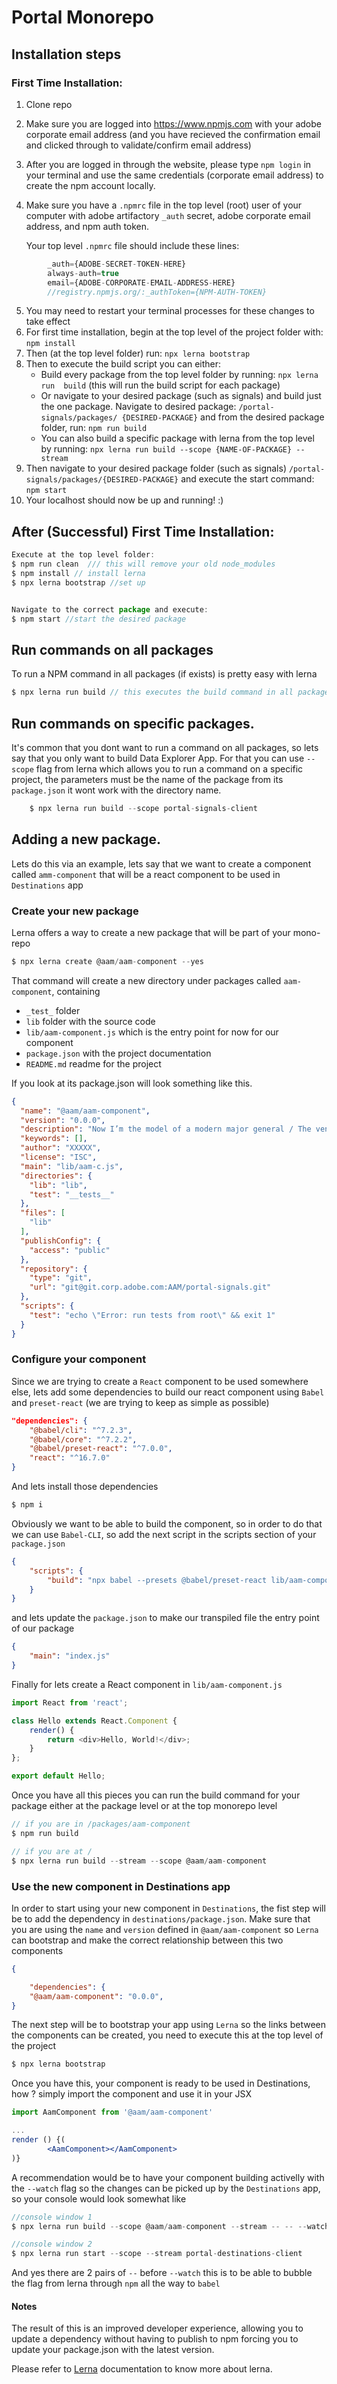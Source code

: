 # Portal Monorepo

## Installation steps

### First Time Installation:
1. Clone repo 
2. Make sure you are logged into https://www.npmjs.com with your adobe corporate email address (and you have recieved the confirmation email and clicked through to validate/confirm email address)
3. After you are logged in through the website, please type `npm login` in your terminal and use the same credentials (corporate email address) to create the npm account locally. 
4. Make sure you have a `.npmrc` file in the top level (root) user of your computer with adobe artifactory `_auth` secret, adobe corporate email address, and npm auth token.

    Your top level `.npmrc` file should include these lines:

``` javascript
        _auth={ADOBE-SECRET-TOKEN-HERE}
        always-auth=true
        email={ADOBE-CORPORATE-EMAIL-ADDRESS-HERE}
        //registry.npmjs.org/:_authToken={NPM-AUTH-TOKEN}
```

5. You may need to restart your terminal processes for these changes to take effect
6. For first time installation, begin at the top level of the project folder with: `npm install`
7. Then (at the top level folder) run: `npx lerna bootstrap`
8. Then to execute the build script you can either:
    - Build every package from the top level folder by running: `npx lerna run  build` (this will run the build script for each package)
    - Or navigate to your desired package (such as signals) and build just the  one package. Navigate to desired package: `/portal-signals/packages/ {DESIRED-PACKAGE}` and from the desired package folder, run: `npm run build` 
    - You can also build a specific package with lerna from the top level by    running: `npx lerna run build --scope {NAME-OF-PACKAGE} --stream`
9. Then navigate to your desired package folder (such as signals) `/portal-signals/packages/{DESIRED-PACKAGE}` and execute the start command: `npm start`
10. Your localhost should now be up and running! :)     


## After (Successful) First Time Installation:
``` javascript
Execute at the top level folder:
$ npm run clean  /// this will remove your old node_modules
$ npm install // install lerna
$ npx lerna bootstrap //set up


Navigate to the correct package and execute:
$ npm start //start the desired package
```


## Run commands on all packages

To run a NPM command in all packages (if exists) is pretty easy with lerna

``` javascript
$ npx lerna run build // this executes the build command in all packages
```

## Run commands on specific packages.

It's common that you dont want to run a command on all packages, so lets say that you only want to build Data Explorer App. For that you can use `--scope` flag from lerna which allows you to run a command on a specific project, the parameters must be the name of the package from its `package.json` it wont work with the directory name.

``` javascript
    $ npx lerna run build --scope portal-signals-client
```

## Adding a new package.

Lets do this via an example, lets say that we want to create a component called `amm-component` that will be a react component to be used in `Destinations` app

### Create your new package

Lerna offers a way to create a new package that will be part of your mono-repo

```javascript
$ npx lerna create @aam/aam-component --yes
```

That command will create a new directory under packages called `aam-component`, containing

- `_test_` folder
- `lib` folder with the source code
- `lib/aam-component.js` which is the entry point for now for our component
- `package.json` with the project documentation
- `README.md` readme for the project

If you look at its package.json will look something like this.

``` json
{
  "name": "@aam/aam-component",
  "version": "0.0.0",
  "description": "Now I’m the model of a modern major general / The venerated Virginian veteran whose men are all / Lining up, to put me up on a pedestal / Writin’ letters to relatives / Embellishin’ my elegance and eloquence / But the elephant is in the room / The truth is in ya face when ya hear the British cannons go / BOOM",
  "keywords": [],
  "author": "XXXXX",
  "license": "ISC",
  "main": "lib/aam-c.js",
  "directories": {
    "lib": "lib",
    "test": "__tests__"
  },
  "files": [
    "lib"
  ],
  "publishConfig": {
    "access": "public"
  },
  "repository": {
    "type": "git",
    "url": "git@git.corp.adobe.com:AAM/portal-signals.git"
  },
  "scripts": {
    "test": "echo \"Error: run tests from root\" && exit 1"
  }
}
```
### Configure your component

Since we are trying to create a `React` component to be used somewhere else, lets add some dependencies to build our react component using `Babel` and `preset-react` (we are trying to keep as simple as possible)

``` json
"dependencies": {
    "@babel/cli": "^7.2.3",
    "@babel/core": "^7.2.2",
    "@babel/preset-react": "^7.0.0",
    "react": "^16.7.0"
}
```
And lets install those dependencies

```javascript
$ npm i
```

Obviously we want to be able to build the component, so in order to do that we can use `Babel-CLI`, so add the next script in the scripts section of your `package.json`

``` json
{
    "scripts": {
        "build": "npx babel --presets @babel/preset-react lib/aam-component.js -o index.js"
    }
}
```

and lets update the `package.json` to make our transpiled file the entry point of our package

``` json
{
    "main": "index.js"
}
```

Finally for lets create a React component in `lib/aam-component.js`

``` javascript
import React from 'react';

class Hello extends React.Component {
    render() {
        return <div>Hello, World!</div>;
    }
};

export default Hello;

```

Once you have all this pieces you can run the build command for your package either at the package level or at the top monorepo level

``` javascript
// if you are in /packages/aam-component
$ npm run build

// if you are at /
$ npx lerna run build --stream --scope @aam/aam-component
```

### Use the new component in Destinations app

In order to start using your new component in `Destinations`, the fist step will be to add the dependency in  `destinations/package.json`.
Make sure that you are using the `name` and `version` defined in `@aam/aam-component` so `Lerna` can bootstrap and make the correct relationship between this two components

``` json
{

    "dependencies": {
    "@aam/aam-component": "0.0.0",
}
```

The next step will be to bootstrap your app using `Lerna` so the links between the components can be created, you need to execute this at the top level of the project

``` javascript
$ npx lerna bootstrap
```

Once you have this, your component is ready to be used in Destinations, how ? simply import the component and use it in your JSX

``` jsx
import AamComponent from '@aam/aam-component'

...
render () {(
        <AamComponent></AamComponent>
)}
```

A recommendation would be to have your component building activelly with the `--watch` flag so the changes can be picked up by the `Destinations` app, so your console would look somewhat like

```javascript
//console window 1
$ npx lerna run build --scope @aam/aam-component --stream -- -- --watch

//console window 2
$ npx lerna run start --scope --stream portal-destinations-client
```

And yes there are 2 pairs of `--` before `--watch` this is to be able to bubble the flag from lerna through `npm` all the way to `babel`

#### Notes
The result of this is an improved developer experience, allowing you to update a dependency without having to publish to npm forcing you to update your package.json with the latest version.

Please refer to [Lerna](https://github.com/lerna/lerna#readme) documentation to know more about lerna.

